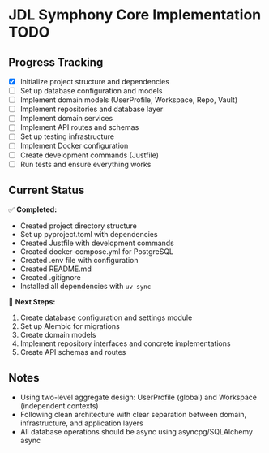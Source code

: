 # JDL Symphony Core Implementation TODO

## Progress Tracking

- [x] Initialize project structure and dependencies
- [ ] Set up database configuration and models
- [ ] Implement domain models (UserProfile, Workspace, Repo, Vault)
- [ ] Implement repositories and database layer
- [ ] Implement domain services
- [ ] Implement API routes and schemas
- [ ] Set up testing infrastructure
- [ ] Implement Docker configuration
- [ ] Create development commands (Justfile)
- [ ] Run tests and ensure everything works

## Current Status

✅ **Completed:**
- Created project directory structure
- Set up pyproject.toml with dependencies
- Created Justfile with development commands
- Created docker-compose.yml for PostgreSQL
- Created .env file with configuration
- Created README.md
- Created .gitignore
- Installed all dependencies with `uv sync`

🚧 **Next Steps:**
1. Create database configuration and settings module
2. Set up Alembic for migrations
3. Create domain models
4. Implement repository interfaces and concrete implementations
5. Create API schemas and routes

## Notes

- Using two-level aggregate design: UserProfile (global) and Workspace (independent contexts)
- Following clean architecture with clear separation between domain, infrastructure, and application layers
- All database operations should be async using asyncpg/SQLAlchemy async